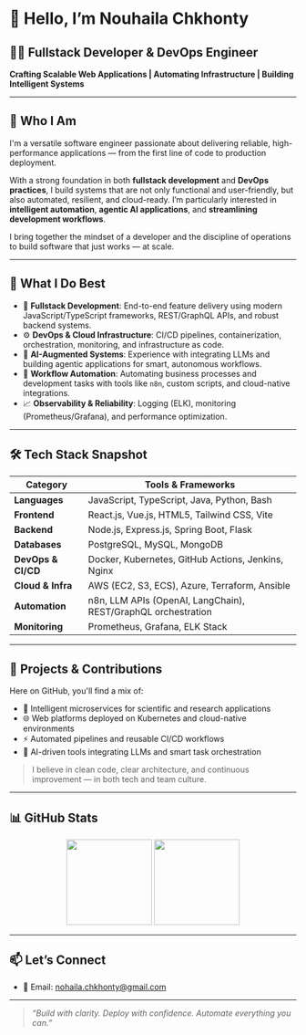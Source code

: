 # 👋 Hello, I’m Nouhaila Chkhonty

## 🧑‍💻 Fullstack Developer & DevOps Engineer  
**Crafting Scalable Web Applications | Automating Infrastructure | Building Intelligent Systems**

---

## 🧭 Who I Am

I'm a versatile software engineer passionate about delivering reliable, high-performance applications — from the first line of code to production deployment.

With a strong foundation in both **fullstack development** and **DevOps practices**, I build systems that are not only functional and user-friendly, but also automated, resilient, and cloud-ready. I’m particularly interested in **intelligent automation**, **agentic AI applications**, and **streamlining development workflows**.

I bring together the mindset of a developer and the discipline of operations to build software that just works — at scale.

---

## 🚀 What I Do Best

- 🔧 **Fullstack Development**: End-to-end feature delivery using modern JavaScript/TypeScript frameworks, REST/GraphQL APIs, and robust backend systems.  
- ⚙️ **DevOps & Cloud Infrastructure**: CI/CD pipelines, containerization, orchestration, monitoring, and infrastructure as code.  
- 🧠 **AI-Augmented Systems**: Experience with integrating LLMs and building agentic applications for smart, autonomous workflows.  
- 🔁 **Workflow Automation**: Automating business processes and development tasks with tools like `n8n`, custom scripts, and cloud-native integrations.  
- 📈 **Observability & Reliability**: Logging (ELK), monitoring (Prometheus/Grafana), and performance optimization.

---

## 🛠️ Tech Stack Snapshot

| Category         | Tools & Frameworks                                                                  |
|------------------|--------------------------------------------------------------------------------------|
| **Languages**     | JavaScript, TypeScript, Java, Python, Bash                                          |
| **Frontend**      | React.js, Vue.js, HTML5, Tailwind CSS, Vite                                         |
| **Backend**       | Node.js, Express.js, Spring Boot, Flask                                             |
| **Databases**     | PostgreSQL, MySQL, MongoDB                                                          |
| **DevOps & CI/CD**| Docker, Kubernetes, GitHub Actions, Jenkins, Nginx                                  |
| **Cloud & Infra** | AWS (EC2, S3, ECS), Azure, Terraform, Ansible                                       |
| **Automation**    | n8n, LLM APIs (OpenAI, LangChain), REST/GraphQL orchestration                       |
| **Monitoring**    | Prometheus, Grafana, ELK Stack                                                      |

---

## 📂 Projects & Contributions

Here on GitHub, you'll find a mix of:

- 🧬 Intelligent microservices for scientific and research applications  
- 🌐 Web platforms deployed on Kubernetes and cloud-native environments  
- ⚡ Automated pipelines and reusable CI/CD workflows  
- 🤖 AI-driven tools integrating LLMs and smart task orchestration

> I believe in clean code, clear architecture, and continuous improvement — in both tech and team culture.

---

## 📊 GitHub Stats

<p align="center">
  <img src="https://github-readme-stats.vercel.app/api?username=chkhonty9&show_icons=true&theme=default&hide_title=true" height="150" />
  <img src="https://github-readme-stats.vercel.app/api/top-langs/?username=chkhonty9&layout=compact&theme=default" height="150" />
</p>

---

## 📫 Let’s Connect

- 📧 Email: nohaila.chkhonty@gmail.com

---

> _“Build with clarity. Deploy with confidence. Automate everything you can.”_

